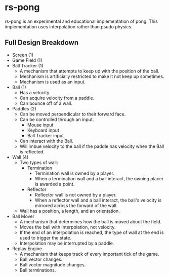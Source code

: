 # rs-pong

rs-pong is an experimental and educational implementation of pong.
This implementation uses interpolation rather than psudo physics.

## Full Design Breakdown

- Screen (1)
- Game Field (1)
- Ball Tracker (1)
  - A mechanism that attempts to keep up with the position of the ball.
  - Mechanism is artificially restricted to make it not keep up sometimes.
  - Mechanism is used as an input.
- Ball (1)
  - Has a velocity
  - Can acquire velocity from a paddle.
  - Can bounce off of a wall.
- Paddles (2)
  - Can be moved perpendicular to their forward face.
  - Can be controlled through an input.
    - Mouse input
    - Keyboard input
    - Ball Tracker input
  - Can interact with the Ball.
  - Will imbue velocity to the ball if the paddle has velocity when the Ball is reflected.
- Wall (4)
  - Two types of wall:
    - Termination
      - Termination wall is owned by a player.
      - When a termination wall and a ball interact, the owning placer is awarded a point.
    - Reflector
      - Reflector wall is not owned by a player.
      - When a reflector wall and a ball interact, the ball's velocity is mirrored across the forward of the wall.
  - Wall has a position, a length, and an orientation.
- Ball Mover
  - A mechanism that determines how the ball is moved about the field.
  - Moves the ball with interpolation, not velocity.
  - If the end of an interpolation is reached, the type of wall at the end is used to trigger the state.
  - Interpolation may be interrupted by a paddle.
- Replay Engine
  - A mechanism that keeps track of every important tick of the game.
  - Ball vector changes.
  - Ball vector magnitude changes.
  - Ball terminations.
